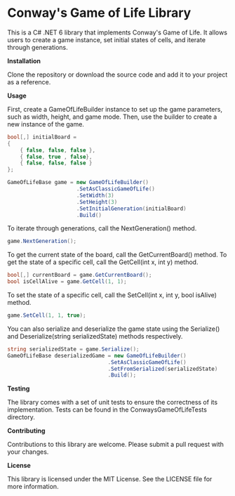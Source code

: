 # Conway's Game of Life Library

This is a C# .NET 6 library that implements Conway's Game of Life. It allows users to create a game instance, set initial states of cells, and iterate through generations.

**Installation**

Clone the repository or download the source code and add it to your project as a reference.


**Usage**

First, create a GameOfLifeBuilder instance to set up the game parameters, such as width, height, and game mode. Then, use the builder to create a new instance of the game.


```csharp
bool[,] initialBoard =
{
    { false, false, false },
    { false, true , false},
    { false, false, false }
};

GameOfLifeBase game = new GameOfLifeBuilder()
                      .SetAsClassicGameOfLife()
                      .SetWidth(3)
                      .SetHeight(3)
                      .SetInitialGeneration(initialBoard)
                      .Build()
```

To iterate through generations, call the NextGeneration() method.


```csharp
game.NextGeneration();

```

To get the current state of the board, call the GetCurrentBoard() method. To get the state of a specific cell, call the GetCell(int x, int y) method.


```csharp
bool[,] currentBoard = game.GetCurrentBoard();
bool isCellAlive = game.GetCell(1, 1);
```

To set the state of a specific cell, call the SetCell(int x, int y, bool isAlive) method.


```csharp
game.SetCell(1, 1, true);

```
You can also serialize and deserialize the game state using the Serialize() and Deserialize(string serializedState) methods respectively.


```csharp
string serializedState = game.Serialize();
GameOfLifeBase deserializedGame = new GameOfLifeBuilder()
                                .SetAsClassicGameOfLife()
                                .SetFromSerialized(serializedState)
                                .Build();
```

**Testing**

The library comes with a set of unit tests to ensure the correctness of its implementation. Tests can be found in the ConwaysGameOfLifeTests directory.


**Contributing**

Contributions to this library are welcome. Please submit a pull request with your changes.


**License**

This library is licensed under the MIT License. See the LICENSE file for more information.